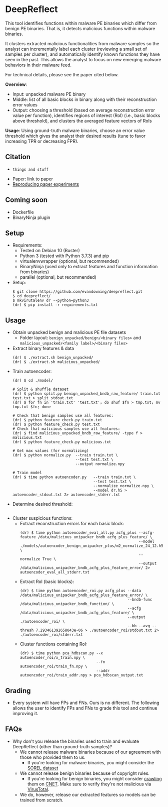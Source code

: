 # DeepReflect
This tool identifies functions within malware PE binaries which differ from benign PE binaries. That is, it detects malicious functions within malware binaries.

It clusters extracted malicious functionalities from malware samples so the analyst can incrementally label each cluster (reviewing a small set of samples per cluster), and automatically identify known functions they have seen in the past. This allows the analyst to focus on new emerging malware behaviors in their malware feed.

For technical details, please see the paper cited below.

**Overview**:
  - Input: unpacked malware PE binary
  - Middle: list of all basic blocks in binary along with their reconstruction error values
  - Output: choosing a threshold (based on average reconstruction error value per function), identifies regions of interest (RoI) (i.e., basic blocks above threshold), and clusters the averaged feature vectors of RoIs

**Usage**: Using ground-truth malware binaries, choose an error value threshold which gives the analyst their desired results (tune to favor increasing TPR or decreasing FPR).

## Citation
  - ```
    things and stuff
    ```
  - Paper: link to paper
  - [Reproducing paper experiments](reproducing_paper/README.md)

## Coming soon
  - Dockerfile
  - BinaryNinja plugin

## Setup
  - Requirements:
    - Tested on Debian 10 (Buster)
    - Python 3 (tested with Python 3.7.3) and pip
    - virtualenvwrapper (optional, but recommended)
    - BinaryNinja (used only to extract features and function information from binaries)
    - parallel (optional, but recommended)
  - Setup:
    ```
    $ git clone https://github.com/evandowning/deepreflect.git
    $ cd deepreflect/
    $ mkvirutalenv dr --python=python3
    (dr) $ pip install -r requirements.txt
    ```

## Usage
  - Obtain unpacked benign and malicious PE file datasets
    - Folder layout: `benign_unpacked/benign/<binary files>` and `malicious_unpacked/<family label>/<binary files>`
  - Extract binary features & data
    ```
    (dr) $ ./extract.sh benign_unpacked/
    (dr) $ ./extract.sh malicious_unpacked/
    ```
  - Train autoencoder:
    ```
    (dr) $ cd ./model/

    # Split & shuffle dataset
    (dr) $ python split.py benign_unpacked_bndb_raw_feature/ train.txt test.txt > split_stdout.txt
    (dr) $ for fn in 'train.txt' 'test.txt'; do shuf $fn > tmp.txt; mv tmp.txt $fn; done

    # Check that benign samples use all features:
    (dr) $ python feature_check.py train.txt
    (dr) $ python feature_check.py test.txt
    # Check that malicious samples use all features:
    (dr) $ find malicious_unpacked_bndb_raw_feature/ -type f > malicious.txt
    (dr) $ python feature_check.py malicious.txt

    # Get max values (for normalizing)
    (dr) $ python normalize.py  --train train.txt \
                                --test test.txt \
                                --output normalize.npy

    # Train model
    (dr) $ time python autoencoder.py   --train train.txt \
                                        --test test.txt \
                                        --normalize normalize.npy \
                                        --model dr.h5 > autoencoder_stdout.txt 2> autoencoder_stderr.txt
    ```
  - Determine desired threshold:
    ```
    ```
  - Cluster suspicious functions:
    - Extract reconstruction errors for each basic block:
      ```
      (dr) $ time python autoencoder_eval_all.py acfg_plus --acfg-feature /data/malicious_unipacker_bndb_acfg_plus_feature/ \
                                                           --model ./models/autoencoder_benign_unipacker_plus/m2_normalize_24_12.h5 \
                                                           --normalize True \
                                                           --output /data/malicious_unipacker_bndb_acfg_plus_feature_error/ 2> autoencoder_eval_all_stderr.txt
      ```
    - Extract RoI (basic blocks):
      ```
      (dr) $ time python autoencoder_roi.py acfg_plus --data /data/malicious_unipacker_bndb_acfg_plus_feature_error/ \
                                                      --bndb-func /data/malicious_unipacker_bndb_function/ \
                                                      --acfg /data/malicious_unipacker_bndb_acfg_plus_feature/ \
                                                      --output ./autoencoder_roi/ \
                                                      --bb --avg --thresh 7.293461392658043e-06 > ./autoencoder_roi/stdout.txt 2> ./autoencoder_roi/stderr.txt
      ```
    - Cluster functions containing RoI:
      ```
      (dr) $ time python pca_hdbscan.py --x autoencoder_roi/x_train.npy \
                                        --fn autoencoder_roi/train_fn.npy \
                                        --addr autoencoder_roi/train_addr.npy > pca_hdbscan_output.txt
      ```

## Grading
  - Every system will have FPs and FNs. Ours is no different. The following allows the user to identify FPs and FNs to grade this tool and continue improving it.

## FAQs
  - Why don't you release the binaries used to train and evaluate DeepReflect (other than ground-truth samples)?
    - We cannot release malware binaries because of our agreement with those who provided them to us.
      - If you're looking for malware binaries, you might consider the [SOREL dataset](https://github.com/sophos-ai/SOREL-20M)
    - We cannot release benign binaries because of copyright rules.
      - If you're looking for benign binaries, you might consider [crawling](https://github.com/evandowning/selenium-crawler) them on [CNET](https://download.cnet.com/windows/). Make sure to verify they're not malicious via [VirusTotal](https://www.virustotal.com/).
    - We do, however, release our extracted features so models can be trained from scratch.
